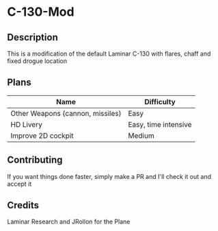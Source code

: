 # C-130-Mod
## Description
This is a modification of the default Laminar C-130 with flares, chaff and fixed drogue location
## Plans
| Name | Difficulty |
|--|--|
|Other Weapons (cannon, missiles)|Easy|
|HD Livery|Easy, time intensive|
|Improve 2D cockpit|Medium|

## Contributing
If you want things done faster, simply make a PR and I'll check it out and accept it

## Credits
Laminar Research and JRollon for the Plane



